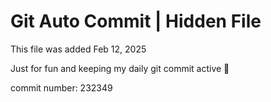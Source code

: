 # Git Auto Commit | Hidden File

This file was added Feb 12, 2025

Just for fun and keeping my daily git commit active 🤪

commit number: 232349
